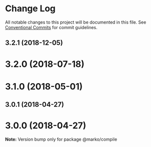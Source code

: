 # Change Log

All notable changes to this project will be documented in this file.
See [Conventional Commits](https://conventionalcommits.org) for commit guidelines.

## 3.2.1 (2018-12-05)



# 3.2.0 (2018-07-18)



# 3.1.0 (2018-05-01)



## 3.0.1 (2018-04-27)



# 3.0.0 (2018-04-27)

**Note:** Version bump only for package @marko/compile
